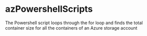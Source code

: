 # azPowershellScripts

The Powershell script loops through the for loop and finds the total container size for all the containers of an Azure storage account
